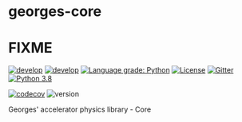 # georges-core
# FIXME 
[![develop](https://github.com/ULB-Metronu/georges-core/actions/workflows/develop.yml/badge.svg?branch=develop)](https://github.com/ULB-Metronu/georges-core/actions/workflows/develop.yml)
[![develop](https://github.com/rtesse/georges-core/actions/workflows/documentation.yml/badge.svg?branch=feature-doc)](https://github.com/ULB-Metronu/georges-core/actions/workflows/documentation.yml)
[![Language grade: Python](https://img.shields.io/lgtm/grade/python/g/ULB-Metronu/georges-core.svg?logo=lgtm&logoWidth=18)](https://lgtm.com/projects/g/ULB-Metronu/georges-core/context:python)
[![License](https://img.shields.io/badge/License-GPLv3-blue.svg)](https://www.gnu.org/licenses/gpl-3.0)
[![Gitter](https://badges.gitter.im/Join%20Chat.svg)](https://gitter.im/ULB-TeamProton/georges)
[![Python 3.8](https://img.shields.io/badge/python-3.8+-blue.svg)](https://www.python.org/downloads/release/python-380/)

[![codecov](https://codecov.io/gh/rtesse/georges-core/branch/develop/graph/badge.svg?token=IN1M54718K)](https://codecov.io/gh/rtesse/georges-core)
![version](https://img.shields.io/badge/version-2022.1-blue)

Georges' accelerator physics library - Core
